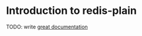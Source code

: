# Introduction to redis-plain

TODO: write [great documentation](http://jacobian.org/writing/what-to-write/)
